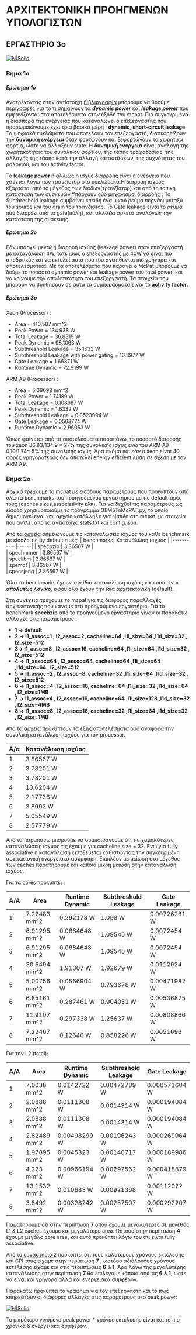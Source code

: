 # ΑΡΧΙΤΕΚΤΟΝΙΚΗ ΠΡΟΗΓΜΕΝΩΝ ΥΠΟΛΟΓΙΣΤΩΝ
##  ΕΡΓΑΣΤΗΡΙΟ 3o


[![N|Solid](https://www.gem5.org/assets/img/gem5ColorLong.gif)](https://www.gem5.org/assets/img/gem5ColorLong.gif)

### Βήμα 1ο
##### Ερώτημα 1ο 

Ανατρέχοντας στην αντίστοιχη [βιβλιογραφία](https://www.hpl.hp.com/research/mcpat/micro09.pdf) μπορούμε να βρούμε περιγραφές για το τι σημαίνουν τα _**dynamic power**_ και _**leakage power**_ που εμφανίζονται στα αποτελέσματα στην έξοδο του mcpat. Πιο συγκεκριμένα η διασπορά της ενέργειας που καταναλώνει ο επεξεργαστής που προσωμοιώνουμε έχει τρία βασικά μέρη : **dynamic**, **short-circuit**,**leakage**. Τα ψηφιακά κυκλώματα που αποτελούν τον επεξεργαστή, διασκορπίζουν την **δυναμική ενέργεια** όταν φορτώνουν και ξεφορτώνουν τα χωρητικά φορτία, ώστε να αλλάξουν state. Η **δυναμική ενέργεια** είναι ανάλογη της χωρητικότητας του συνολικού φορτίου, της τάσης τροφοδοσίας, της αλλαγής της τάσης κατά την αλλαγή καταστάσεων, της συχνότητας του ρολογιού, και του activity factor.

To **leakage power** ή αλλιώς η ισχύς διαρροής είναι η ενέργεια που χάνεται λόγω των τρανζίστορ στα κυκλώματα.Η διαρροή ισχύος εξαρτάται από το μέγεθος των διόδων(τρανζίστορ) και από τη τοπική κάτασταση των συσκευών.Υπάρχουν δύο μηχανισμοι διαρροής . To Subthreshold leakage συμβαίνει επειδή ένα μικρό ρεύμα περνάει μεταξύ του source και του drain του τρανζίστορ. Το Gate leakage είναι το ρεύμα που διαρρέει από το gate(πύλη), και αλλάζει αρκετά αναλόγως την κατάσταση της συσκευής.  

##### Ερώτημα 2ο

Εάν υπάρχει μεγάλη διαρροή ισχύος (leakage power) στον επεξεργαστή με κατανάλωση 4W, τότε ίσως ο επεξεργαστής με 40W να είναι πιο αποδοτικός και να εκτελεί αυτά που του ανατίθενται πιο γρήγορα και αποτελεσματικά. Με τα αποτελέσματα που παράγει ο McPat μπορούμε να δούμε το ποσοστό dynamic power και leakage power του total power, και να κρίνουμε την αποδοτικότητα του επεξεργαστή. Τα στοιχεία που μπορούν να βοήθησουν σε αυτά τα συμπεράσματα είναι το **activity factor**.

##### Ερώτημα 3ο 
Xeon (Processor) :
* Area = 410.507 mm^2
* Peak Power = 134.938 W
* Total Leakage = 36.8319 W
* Peak Dynamic = 98.1063 W
* Subthreshold Leakage = 35.1632 W
* Subthreshold Leakage with power gating = 16.3977 W
* Gate Leakage = 1.66871 W
* Runtime Dynamic = 72.9199 W

ARM A9 (Processor) : 
* Area = 5.39698 mm^2
* Peak Power = 1.74189 W
* Total Leakage = 0.108687 W
* Peak Dynamic = 1.6332 W
* Subthreshold Leakage = 0.0523094 W
* Gate Leakage = 0.0563774 W
* Runtime Dynamic = 2.96053 W

Όπως φαίνεται από τα αποτελέσματα παραπάνω, το ποσοστό διαρροής του xeon 36.83/134.9 = 27% της συνολικής ισχύς ενώ του ARM A9 0.10/1.74= 5% της συνολικής ισχύς. Άρα ακόμα και εάν ο xeon είναι 40 φορές γρηγορότερος δεν αποτελεί energy efficient λύση σε σχέση με τον ARM A9.

### Βήμα 2ο
Αρχικά τρέχουμε το mcpat με εισόδους παραμέτρους που προκύπτουν από όλα τα benchmarks του προηγούμενου εργαστήριου με τις default τιμές τους (caches sizes,associativity κλπ). Για να δεχθεί τις παραμέτρους ως είσοδο χρησιμοποιούμε το πρόγραμμα  GEM5ToMcPAT.py, το οποίο δημιουργεί ενα .xml αρχείο κατάλληλο για είσοδο στο mcpat, με στοιχεία που αντλεί από τα αντίστοιχα stats.txt και config.json.

Από τα [αρχεία](https://github.com/cmousikos/comp_arch_lab_3/tree/main/results_defaults) σημειώνουμε τις καταναλώσεις ισχύος του κάθε benchmark με είσοδο τις by default τιμές. 
| benchmarks| Κατανάλωση ισχύος |
|-----------|------|
| specbzip  |  3.86567 W |  
| spechmmer |   3.86567 W  |  
| speclibm  |   3.86567 W   |  
| spemcf    |   3.86567 W  |  
| specsjeng |   3.86567 W  |


Όλα τα benchmarks έχουν την ίδια κατανάλωση ισχύος κάτι που είναι _**απολύτως λογικό**_, αφού όλα έχουν την ίδια αρχιτεκτονική (default).

Στη συνέχεια τρέχουμε το mcpat για τις διάφορες παραλλαγές αρχιτεκτονικής που κάναμε στο προηγούμενο εργαστήριο.
Για το benchmark **specbzip** από το προηγούμενο εργαστήριο γίναν οι παρακάτω αλλαγές στις παραμέτρους :

* **1 -> default**
* **2 -> l1_assoc=1 , l2_assoc=2, cacheline=64 ,l1i_size=64 ,l1d_size=32 , l2_size=512**
* **3-> l1_assoc=8 , l2_assoc=16, cacheline=64 ,l1i_size=64 ,l1d_size=32 , l2_size=512**
* **4 -> l1_assoc=64 , l2_assoc=64, cacheline=64 ,l1i_size=64 ,l1d_size=64 , l2_size=512**
* **5 -> l1_assoc=2 , l2_assoc=8, cacheline=32 ,l1i_size=64 ,l1d_size=32 , l2_size=512**
* **6 -> l1_assoc=4 , l2_assoc=16, cacheline=64 ,l1i_size=32 ,l1d_size=64 , l2_size=1MB**
* **7 -> l1_assoc=4 , l2_assoc=16, cacheline=64 ,l1i_size=128 ,l1d_size=32 , l2_size=4MB**
* **8 -> l1_assoc=8 , l2_assoc=16, cacheline=32 ,l1i_size=64 ,l1d_size=32 , l2_size=1MB**

Από τα [αρχεία](https://github.com/cmousikos/comp_arch_lab_3/tree/main/results_specbzip) προκύπτουν τα εξής αποτελέσματα όσο αναφορά την συνολική κατανάλωση ισχύος για τον processor.

| Α/α      | Κατανάλωση ισχύος |
|-----------|------|
| 1 |   3.86567 W  | 
| 2 |   3.78201 W   | 
| 3 |  3.78201 W   | 
| 4 |  13.6204 W| 
| 5 |  2.17736 W  |
| 6 |   3.8992 W  |
| 7 |   5.05549 W  |
| 8 |   2.57779 W  |

Από τα παραπάνω μπορούμε να συμπαιράνουμε ότι τις χαμηλότερες καταναλώσεις ισχύος τις έχουμε για cacheline size = 32. Ενώ για fully associative η κατανάλωση εκτοξεύεται καθιστώντας την συγκεκριμένη αρχιτεκτονική ενεργειακά ασύμφορη. Επιπλέον με μείωση στο μέγεθος των caches παρατηρούμε και κάποια μικρή μείωση στην κατανάλωση ισχύος.

Για τα cores προκύπτει : 

| Α/A |  Area | Runtime Dynamic | Subthreshold Leakage | Gate Leakage |
|-----------|------|-------|-------|------|
| 1 |   7.22483 mm^2 | 0.292178 W | 1.098 W | 0.00726281 W |
| 2 |   6.91295 mm^2   | 0.0684648 W | 1.09545 W | 0.0072454 W |
| 3 |  6.91295 mm^2  | 0.0684648 W | 1.09545 W | 0.0072454 W |
| 4 |  30.6494 mm^2 | 1.91307 W | 1.92679 W | 0.0112924 W |
| 5 |  5.00756 mm^2 | 0.0566904 W | 0.793678 W | 0.00471982 W |
| 6 |   6.85161 mm^2 | 0.287461 W | 0.904051 W | 0.00536875 W |
| 7 |   11.9107 mm^2  | 0.297338 W | 1.25637 W | 0.00808866 W |
| 8 |   7.22467 mm^2  | 0.12646 W | 0.858226 W | 0.0051696 W |

Για την L2 (total):

| Α/A |  Area | Runtime Dynamic | Subthreshold Leakage | Gate Leakage |
|-----------|------|-------|-------|------|
| 1 |   7.0038 mm^2 |  0.0142722 W | 0.00472789 W | 0.000571604 W |
| 2 |   2.0888 mm^2   | 0.0111308 W| 0.0014314 W| 0.000194084 W |
| 3 |  2.0888 mm^2  | 0.0111308 W | 0.0014314 W | 0.000194084 W |
| 4 |  2.62489 mm^2 | 0.00498299 W | 0.00196243 W| 0.000269964 W |
| 5 |  1.97895 mm^2 | 0.0045323 W | 0.00140717 W | 0.000189986 W |
| 6 |  4.223 mm^2 | 0.00966194 W | 0.00292562 W | 0.000418879 W |
| 7 |   13.1532 mm^2  | 0.010683 W | 0.00921368 | 0.00112022 W |
| 8 |   3.8492 mm^2  | 0.00328242 W | 0.00257507 W | 0.000292207 W |

Παρατηρούμε ότι στην περίπτωση **7** όπου έχουμε μεγαλύτερες σε μέγεθος L1 & L2 caches έχουμε και μεγαλύτερο area. Ωστόσο στην περίπτωση **4** έχουμε μεγάλο core area, και αυτό προκύπτει λόγω του ότι είναι fully associative. 

Από το [εργαστήριο 2](https://github.com/cmousikos/comp_arch_lab2) προκύπτει ότι τους καλύτερους χρόνους εκτέλεσης και CPI τους είχαμε στην περίπτωση **7** , ωστόσο αξιόλογους χρόνους εκτέλεσης είχαμε και στις περιπτώσεις **6** & **1**. Άρα λόγω της μεγαλύτερης κατανάλωσης στην περίπτωση **7** θα επιλέγαμε κάποια από τις **6** & **1**, ώστε να είναι και γρήγορο αλλά και ενεργειακά συμφέρον.

Παρακάτω προκύπτει το γράφημα για τον επεξεργαστή και το πως επηρεάζουν οι διάφορες αλλαγές στις παραμέτρους στο peak power: 


[![N|Solid](https://raw.githubusercontent.com/cmousikos/comp_arch_lab_3/main/results_specbzip/peak_power_specbzip.jpg)](https://raw.githubusercontent.com/cmousikos/comp_arch_lab_3/main/results_specbzip/peak_power_specbzip.jpg)

Το μικρότερο γινόμενο peak power * χρόνος εκτέλεσης είναι και το πιο χρονικά & ενεργειακά συμφέρον.

